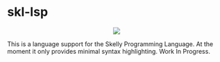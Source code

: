 # skl-lsp

<p align="center">
    <img src="https://github.com/skellycompilercollection/skl-lsp/blob/e854fedd859566f715baa179b09dc4608efde551/icons/lsplogo.png?raw=true"/>
</p>
This is a language support for the Skelly Programming Language. At the moment it only provides minimal syntax highlighting. Work In Progress.